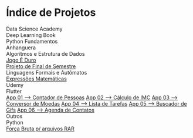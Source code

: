 
<html>
<head>
    <link href="estilo.css" rel="stylesheet">
</head>
<body>
    <h1>Índice de Projetos</h1>
    <div class="ramificacao">
        <div class="nivel_01">Data Science Academy</div>
        <div class="nivel_02">Deep Learning Book</div>
        <div class="nivel_02">Python Fundamentos</div>
    </div>
    <div class="ramificacao">
        <div class="nivel_01">Anhanguera</div>
        <div class="nivel_02">Algoritmos e Estrutura de Dados</div>
        <div class="nivel_03">
            <a href="https://github.com/CleberPresidente100/Jogo_E_Duro">Jogo É Duro</a>
        </div>
        <div class="nivel_03">
            <a href="https://github.com/CleberPresidente100/Projeto_Final_de_Semestre">Projeto de Final de Semestre</a>
        </div>
        <div class="nivel_02">Linguagens Formais e Autômatos</div>
        <div class="nivel_03">
            <a href="https://github.com/CleberPresidente100/Expressoes_Matematicas">Expressões Matemáticas</a>
        </div>
    </div>
    <div class="ramificacao">
        <div class="nivel_01">Udemy</div>
        <div class="nivel_02">Flutter</div>
        <div class="nivel_03">
            <a href="https://github.com/CleberPresidente100/FlutterUdemy_App_01_contador_de_pessoas">App 01 --> Contador de Pessoas</a>
            <a href="https://github.com/CleberPresidente100/FlutterUdemy_App_02_calculo_imc">App 02 --> Cálculo de IMC</a>
            <a href="https://github.com/CleberPresidente100/FlutterUdemy_App_03_conversor_de_moedas">App 03 --> Conversor de Moedas</a>
            <a href="https://github.com/CleberPresidente100/FlutterUdemy_App_04_lista_de_tarefas">App 04 --> Lista de Tarefas</a>
            <a href="https://github.com/CleberPresidente100/FlutterUdemy_App_05_buscador_de_gif">App 05 --> Buscador de Gifs</a>
            <a href="https://github.com/CleberPresidente100/FlutterUdemy_App_06_agenda_de_contatos">App 06 --> Agenda de Contatos</a>
        </div>
    </div>
    <div class="ramificacao">
        <div class="nivel_01">Outros</div>
        <div class="nivel_02">Python</div>
        <div class="nivel 03">
            <a href="https://github.com/CleberPresidente100/Python_RAR_Brute_Force">Força Bruta p/ arquivos RAR</a>
        </div>
    </div>
</body>
</html>
